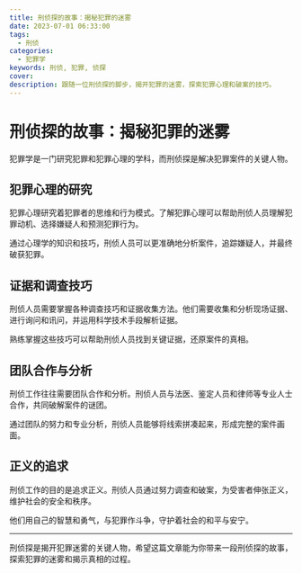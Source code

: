 ```yaml
---
title: 刑侦探的故事：揭秘犯罪的迷雾
date: 2023-07-01 06:33:00
tags:
  - 刑侦
categories:
  - 犯罪学
keywords: 刑侦, 犯罪, 侦探
cover: 
description: 跟随一位刑侦探的脚步，揭开犯罪的迷雾，探索犯罪心理和破案的技巧。
---
```


# 刑侦探的故事：揭秘犯罪的迷雾

犯罪学是一门研究犯罪和犯罪心理的学科，而刑侦探是解决犯罪案件的关键人物。

## 犯罪心理的研究

犯罪心理研究着犯罪者的思维和行为模式。了解犯罪心理可以帮助刑侦人员理解犯罪动机、选择嫌疑人和预测犯罪行为。

通过心理学的知识和技巧，刑侦人员可以更准确地分析案件，追踪嫌疑人，并最终破获犯罪。

## 证据和调查技巧

刑侦人员需要掌握各种调查技巧和证据收集方法。他们需要收集和分析现场证据、进行询问和讯问，并运用科学技术手段解析证据。

熟练掌握这些技巧可以帮助刑侦人员找到关键证据，还原案件的真相。

## 团队合作与分析

刑侦工作往往需要团队合作和分析。刑侦人员与法医、鉴定人员和律师等专业人士合作，共同破解案件的谜团。

通过团队的努力和专业分析，刑侦人员能够将线索拼凑起来，形成完整的案件画面。

## 正义的追求

刑侦工作的目的是追求正义。刑侦人员通过努力调查和破案，为受害者伸张正义，维护社会的安全和秩序。

他们用自己的智慧和勇气，与犯罪作斗争，守护着社会的和平与安宁。

---

刑侦探是揭开犯罪迷雾的关键人物，希望这篇文章能为你带来一段刑侦探的故事，探索犯罪的迷雾和揭示真相的过程。
